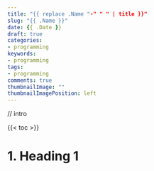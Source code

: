 ```yaml
---
title: "{{ replace .Name "-" " " | title }}"
slug: "{{ .Name }}"
date: {{ .Date }}
draft: true
categories:
- programming
keywords:
- programming
tags:
- programming
comments: true
thumbnailImage: ""
thumbnailImagePosition: left
---
```


// intro

<!--more-->

{{< toc >}}

# 1. Heading 1

